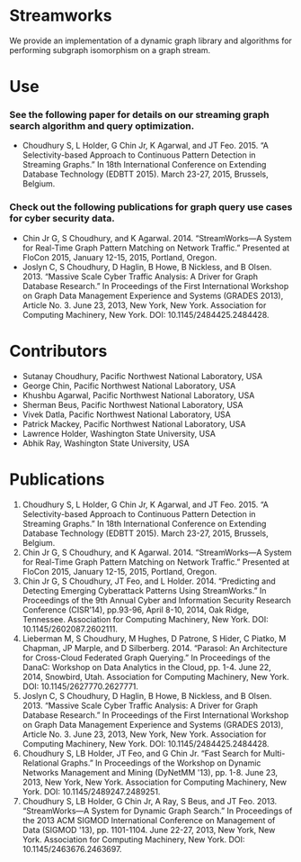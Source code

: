 # Streamworks
We provide an implementation of a dynamic graph library and algorithms for performing subgraph isomorphism on a graph stream.

# Use
### See the following paper for details on our streaming graph search algorithm and query optimization.
* Choudhury S, L Holder, G Chin Jr, K Agarwal, and JT Feo. 2015. “A Selectivity-based Approach to Continuous Pattern Detection in Streaming Graphs.” In 18th International Conference on Extending Database Technology (EDBTT 2015). March 23-27, 2015, Brussels, Belgium. 

### Check out the following publications for graph query use cases for cyber security data.
* Chin Jr G, S Choudhury, and K Agarwal. 2014. “StreamWorks—A System for Real-Time Graph Pattern Matching on Network Traffic.” Presented at FloCon 2015, January 12-15, 2015, Portland, Oregon.
* Joslyn C, S Choudhury, D Haglin, B Howe, B Nickless, and B Olsen. 2013. “Massive Scale Cyber Traffic Analysis: A Driver for Graph Database Research.” In Proceedings of the First International Workshop on Graph Data Management Experience and Systems (GRADES 2013), Article No. 3. June 23, 2013, New York, New York. Association for Computing Machinery, New York. DOI: 10.1145/2484425.2484428.

# Contributors
* Sutanay Choudhury, Pacific Northwest National Laboratory, USA
* George Chin, Pacific Northwest National Laboratory, USA
* Khushbu Agarwal, Pacific Northwest National Laboratory, USA
* Sherman Beus, Pacific Northwest National Laboratory, USA
* Vivek Datla, Pacific Northwest National Laboratory, USA
* Patrick Mackey, Pacific Northwest National Laboratory, USA
* Lawrence Holder, Washington State University, USA
* Abhik Ray, Washington State University, USA

# Publications
1. Choudhury S, L Holder, G Chin Jr, K Agarwal, and JT Feo. 2015. “A Selectivity-based Approach to Continuous Pattern Detection in Streaming Graphs.” In 18th International Conference on Extending Database Technology (EDBTT 2015). March 23-27, 2015, Brussels, Belgium. 
2. Chin Jr G, S Choudhury, and K Agarwal. 2014. “StreamWorks—A System for Real-Time Graph Pattern Matching on Network Traffic.” Presented at FloCon 2015, January 12-15, 2015, Portland, Oregon.
3. Chin Jr G, S Choudhury, JT Feo, and L Holder. 2014. “Predicting and Detecting Emerging Cyberattack Patterns Using StreamWorks.” In Proceedings of the 9th Annual Cyber and Information Security Research Conference (CISR’14), pp.93-96, April 8-10, 2014, Oak Ridge, Tennessee. Association for Computing Machinery, New York. DOI: 10.1145/2602087.2602111.
4. Lieberman M, S Choudhury, M Hughes, D Patrone, S Hider, C Piatko, M Chapman, JP Marple, and D Silberberg. 2014. “Parasol: An Architecture for Cross-Cloud Federated Graph Querying.” In Proceedings of the DanaC: Workshop on Data Analytics in the Cloud, pp. 1-4. June 22, 2014, Snowbird, Utah. Association for Computing Machinery, New York. DOI: 10.1145/2627770.2627771.
5. Joslyn C, S Choudhury, D Haglin, B Howe, B Nickless, and B Olsen. 2013. “Massive Scale Cyber Traffic Analysis: A Driver for Graph Database Research.” In Proceedings of the First International Workshop on Graph Data Management Experience and Systems (GRADES 2013), Article No. 3. June 23, 2013, New York, New York. Association for Computing Machinery, New York. DOI: 10.1145/2484425.2484428.
6. Choudhury S, LB Holder, JT Feo, and G Chin Jr. “Fast Search for Multi-Relational Graphs.” In Proceedings of the Workshop on Dynamic Networks Management and Mining (DyNetMM '13), pp. 1-8. June 23, 2013, New York, New York. Association for Computing Machinery, New York. DOI: 10.1145/2489247.2489251.
7. Choudhury S, LB Holder, G Chin Jr, A Ray, S Beus, and JT Feo. 2013. “StreamWorks—A System for Dynamic Graph Search.” In Proceedings of the 2013 ACM SIGMOD International Conference on Management of Data (SIGMOD '13), pp. 1101-1104. June 22-27, 2013, New York, New York. Association for Computing Machinery, New York. DOI: 10.1145/2463676.2463697. 
